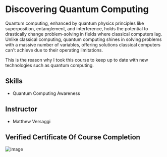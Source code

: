 # Discovering Quantum Computing
Quantum computing, enhanced by quantum physics principles like superposition, entanglement, and interference, holds the potential to drastically change problem-solving in fields where classical computers lag. Unlike classical computing, quantum computing shines in solving problems with a massive number of variables, offering solutions classical computers can't achieve due to their operating limitations. 

This is the reason why I took this course to keep up to date with new technologies such as quantum computing.

## Skills
- Quantum Computing Awareness

## Instructor
- Matthew Versaggi

## Verified Certificate Of Course Completion
![image](https://github.com/user-attachments/assets/204b5523-2ab4-4a0c-9ef0-3cf6801b8249)

